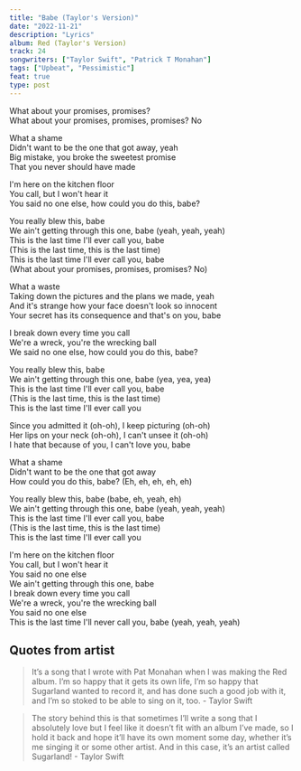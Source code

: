 ```yaml
---
title: "Babe (Taylor's Version)"
date: "2022-11-21"
description: "Lyrics"
album: Red (Taylor's Version)
track: 24
songwriters: ["Taylor Swift", "Patrick T Monahan"]
tags: ["Upbeat", "Pessimistic"]
feat: true
type: post
---
```


<p className="intro">
What about your promises, promises? <br />
What about your promises, promises, promises? No <br />
</p>
<p className="verse-one">
What a shame <br />
Didn't want to be the one that got away, yeah <br />
Big mistake, you broke the sweetest promise <br />
That you never should have made <br />
</p>
<p className="pre-chorus">
I'm here on the kitchen floor <br />
You call, but I won't hear it <br />
You said no one else, how could you do this, babe? <br />
</p>
<p className="chorus">
You really blew this, babe <br />
We ain't getting through this one, babe (yeah, yeah, yeah) <br />
This is the last time I'll ever call you, babe  <br />
(This is the last time, this is the last time) <br />
This is the last time I'll ever call you, babe <br />
(What about your promises, promises, promises? No) <br />
</p>
<p className="verse-two">
What a waste <br />
Taking down the pictures and the plans we made, yeah <br />
And it's strange how your face doesn't look so innocent <br />
Your secret has its consequence and that's on you, babe <br />
</p>
<p className="pre-chorus">
I break down every time you call <br />
We're a wreck, you're the wrecking ball <br />
We said no one else, how could you do this, babe? <br />
</p>
<p className="chorus">
You really blew this, babe <br />
We ain't getting through this one, babe (yea, yea, yea) <br />
This is the last time I'll ever call you, babe <br />
(This is the last time, this is the last time) <br />
This is the last time I'll ever call you <br />
</p>
<p className="bridge">
Since you admitted it (oh-oh), I keep picturing (oh-oh) <br />
Her lips on your neck (oh-oh), I can't unsee it (oh-oh) <br />
I hate that because of you, I can't love you, babe <br />
</p>
<p className="breakdown">
What a shame <br />
Didn't want to be the one that got away <br />
How could you do this, babe? (Eh, eh, eh, eh, eh) <br />
</p>
<p className="chorus">
You really blew this, babe (babe, eh, yeah, eh) <br />
We ain't getting through this one, babe (yeah, yeah, yeah) <br />
This is the last time I'll ever call you, babe <br />
(This is the last time, this is the last time) <br />
This is the last time I'll ever call you <br />
</p>
<p className="outro">
I'm here on the kitchen floor <br />
You call, but I won't hear it <br />
You said no one else <br />
We ain't getting through this one, babe <br />
I break down every time you call <br />
We're a wreck, you're the wrecking ball <br />
You said no one else <br />
This is the last time I'll never call you, babe (yeah, yeah, yeah) <br />
</p>

## Quotes from artist

<blockquote cite="https://www.instagram.com/p/BhzZU1WHO_W/?hl=en&taken-by=taylorswift">
It’s a song that I wrote with Pat Monahan when I was making the Red album. I’m so happy that it gets its own life, I’m so happy that Sugarland wanted to record it, and has done such a good job with it, and I’m so stoked to be able to sing on it, too. - Taylor Swift
</blockquote>

<blockquote>
The story behind this is that sometimes I’ll write a song that I absolutely love but I feel like it doesn’t fit with an album I’ve made, so I hold it back and hope it’ll have its own moment some day, whether it’s me singing it or some other artist. And in this case, it’s an artist called Sugarland! - Taylor Swift
</blockquote>
